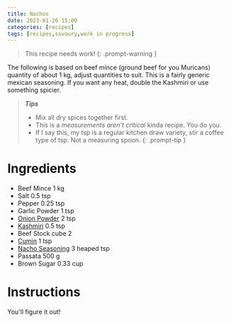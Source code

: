 ```yaml
---
title: Nachos
date: 2023-01-26 15:00
categories: [recipes]
tags: [recipes,savoury,work in progress]
---
```


>This recipe needs work!
{: .prompt-warning }

The following is based on beef mince (ground beef for you Muricans) quantity of about 1 kg, adjust quantities to suit. This is a fairly generic mexican seasoning. If you want any heat, double the Kashmiri or use something spicier. 

>***Tips***
>
>
>- Mix all dry spices together first.
>- This is a *measurements aren't critical* kinda recipe. You do you.
>  - If I say this, my tsp is a regular kitchen draw variety, stir a coffee type of tsp. Not a measuring spoon.
{: .prompt-tip }

# Ingredients

- Beef Mince 1 kg
- Salt 0.5 tsp
- Pepper 0.25 tsp
- Garlic Powder 1 tsp
- [Onion Powder](https://leenaspices.co.nz/products/onion-powder) 2 tsp
- [Kashmiri](https://leenaspices.co.nz/products/chilli-kashmiri-ground) 0.5 tsp
- Beef Stock cube 2
- [Cumin](https://leenaspices.co.nz/products/cumin-roasted-and-ground) 1 tsp 
- [Nacho Seasoning](https://leenaspices.co.nz/products/nacho-seasoning-spice-blend-leena-spices-product) 3 heaped tsp
- Passata 500 g
- Brown Sugar 0.33 cup


# Instructions

You'll figure it out!
